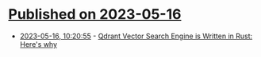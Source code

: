 # [Published on 2023-05-16](index.md)

* [2023-05-16, 10:20:55](https://lobste.rs/s/ihlsnm/qdrant_vector_search_engine_is_written) - [Qdrant Vector Search Engine is Written in Rust: Here's why](https://qdrant.tech/articles/why_rust/)
